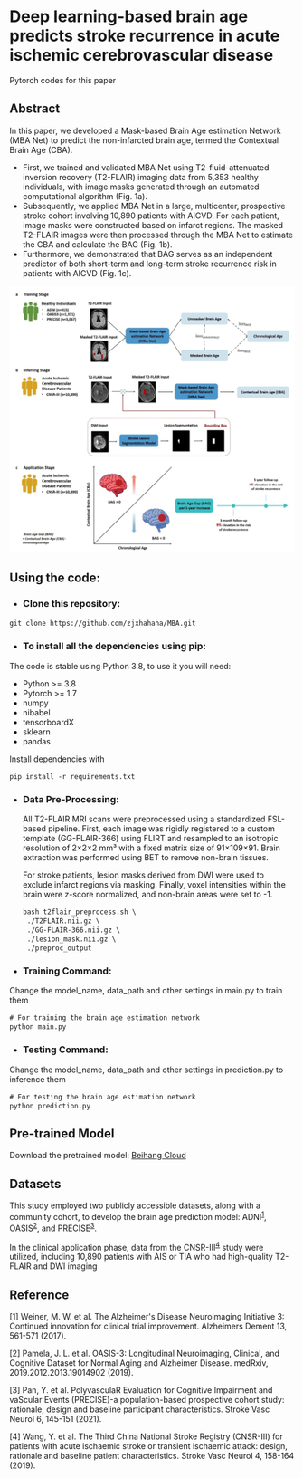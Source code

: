 # Deep learning-based brain age predicts stroke recurrence in acute ischemic cerebrovascular disease

Pytorch codes for this paper 

## Abstract

In this paper, we developed a Mask-based Brain Age estimation Network (MBA Net) to predict the non-infarcted brain age, termed the Contextual Brain Age (CBA). 

- First, we trained and validated MBA Net using T2-fluid-attenuated inversion recovery (T2-FLAIR) imaging data from 5,353 healthy individuals, with image masks generated through an automated computational algorithm (Fig. 1a). 
- Subsequently, we applied MBA Net in a large, multicenter, prospective stroke cohort involving 10,890 patients with AICVD. For each patient, image masks were constructed based on infarct regions. The masked T2-FLAIR images were then processed through the MBA Net to estimate the CBA and calculate the BAG (Fig. 1b). 
- Furthermore, we demonstrated that BAG serves as an independent predictor of both short-term and long-term stroke recurrence risk in patients with AICVD (Fig. 1c).


![MBA](MBA.jpg)

## Using the code:

- ### **Clone this repository:**

```
git clone https://github.com/zjxhahaha/MBA.git
```


- ### **To install all the dependencies using pip:**
The code is stable using Python 3.8, to use it you will need:
 * Python >= 3.8
 * Pytorch >= 1.7
 * numpy
 * nibabel
 * tensorboardX
 * sklearn
 * pandas

Install dependencies with

```
pip install -r requirements.txt
```

- ### **Data Pre-Processing:**
    All T2-FLAIR MRI scans were preprocessed using a standardized FSL-based pipeline. First, each image was rigidly registered to a custom template (GG-FLAIR-366) using FLIRT and resampled to an isotropic resolution of 2×2×2 mm³ with a fixed matrix size of 91×109×91. Brain extraction was performed using BET to remove non-brain tissues.

    For stroke patients, lesion masks derived from DWI were used to exclude infarct regions via masking. Finally, voxel intensities within the brain were z-score normalized, and non-brain areas were set to -1.

    ```
    bash t2flair_preprocess.sh \
     ./T2FLAIR.nii.gz \
     ./GG-FLAIR-366.nii.gz \
     ./lesion_mask.nii.gz \
     ./preproc_output

    ```

- ### **Training Command:**

Change the model_name, data_path and other settings in main.py to train them

```
# For training the brain age estimation network
python main.py
```


- ### **Testing Command:**

Change the model_name, data_path and other settings in prediction.py to inference them

```
# For testing the brain age estimation network
python prediction.py
```



## Pre-trained Model
Download the pretrained model: [Beihang Cloud](https://bhpan.buaa.edu.cn/link/AAC507537430DB41979C90BE1D70D96E27)

## Datasets

This study employed two publicly accessible datasets, along with a community cohort, to develop the brain age prediction model: ADNI<sup><a href="#ref1">1</a></sup>, OASIS<sup><a href="#ref2">2</a></sup>, and PRECISE<sup><a href="#ref3">3</a></sup>.

In the clinical application phase, data from the CNSR-III<sup><a href="#ref4">4</a></sup> study were utilized, including 10,890 patients with AIS or TIA who had high-quality T2-FLAIR and DWI imaging



## Reference

[1]  <span name = "ref1">Weiner, M. W. et al. The Alzheimer's Disease Neuroimaging Initiative 3: Continued innovation for clinical trial improvement. Alzheimers Dement 13, 561-571 (2017).</span>

[2]  <span name = "ref2">Pamela, J. L. et al. OASIS-3: Longitudinal Neuroimaging, Clinical, and 
Cognitive Dataset for Normal Aging and Alzheimer Disease. medRxiv, 
2019.2012.2013.19014902 (2019). </span>

[3]  <span name = "ref3">Pan, Y. et al. PolyvasculaR Evaluation for Cognitive Impairment and vaScular 
Events (PRECISE)-a population-based prospective cohort study: rationale, 
design and baseline participant characteristics. Stroke Vasc Neurol 6, 145-151 
(2021). 
</span>

[4]  <span name = "ref4">Wang, Y. et al. The Third China National Stroke Registry (CNSR-III) for 
patients with acute ischaemic stroke or transient ischaemic attack: design, 
rationale and baseline patient characteristics. Stroke Vasc Neurol 4, 158-164 
(2019). 
</span>

